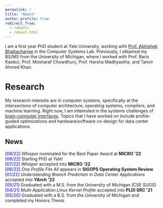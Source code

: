 ```yaml
---
permalink: /
title: "About"
author_profile: true
redirect_from: 
  - /about/
  - /about.html
---
```


I am a first year PhD student at Yale University, working with [Prof. Abhishek Bhattacharjee](https://cs.yale.edu/homes/abhishek) in the Computer Systems Lab. Previously, I obtained my BS/MS from the University of Michigan, where I worked with Prof. Baris Kasikci, Prof. Mosharaf Chowdhury, Prof. Harsha Madhyastha, and Tanvir Ahmed Khan.

Research
======

My research interests are in computer systems, specifically at the intersections of computer architecture, operating systems, compilers, and machine learning. Right now, I am interested in the systems challenges of [brain-computer interfaces](https://www.sigarch.org/informing-brain-computer-interface-design-with-insights-from-computer-architecture-research). Topics that I have worked on include profile-guided optimizations and hardware/software co-design for data center applications.

News
-----
<span style="color:blue">[09/22]</span> _Whisper_ nominated for the Best Paper Award at **MICRO '22**  
<span style="color:blue">[08/22]</span> Starting PhD at Yale!  
<span style="color:blue">[07/22]</span> _Whisper_ accepted into **MICRO '22**  
<span style="color:blue">[06/22]</span> _One Profile Fits All_ appears in **SIGOPS Operating System Review**  
<span style="color:blue">[01/22]</span> _Understanding Branch Prediction in Data Center Applications_ accepted into **YArch '22**  
<span style="color:blue">[05/21]</span> Graduated with a M.S. from the University of Michigan (CSE SUGS)  
<span style="color:blue">[04/21]</span> _Multi-Application Linux Kernel Profile_ accepted into **PLDI SRC '21**  
<span style="color:blue">[05/20]</span> Graduated with a B.S. from the University of Michigan and completed my Honors Thesis 
